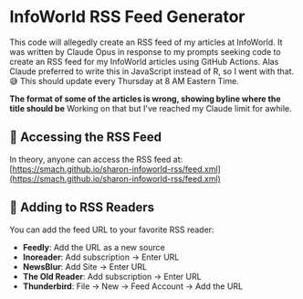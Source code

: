 # InfoWorld RSS Feed Generator

This code will allegedly create an RSS feed of my articles at InfoWorld. It was written by Claude Opus in response to my prompts seeking code to create an RSS feed for my InfoWorld articles using GitHub Actions. Alas Claude preferred to write this in JavaScript instead of R, so I went with that. 😅 This should update every Thursday at 8 AM Eastern Time.

**The format of some of the articles is wrong, showing byline where the title should be** Working on that but I've reached my Claude limit for awhile. 

## 📡 Accessing the RSS Feed

In theory, anyone can access the RSS feed at: [https://smach.github.io/sharon-infoworld-rss/feed.xml](https://smach.github.io/sharon-infoworld-rss/feed.xml)


## 📱 Adding to RSS Readers

You can add the feed URL to your favorite RSS reader:

- **Feedly**: Add the URL as a new source
- **Inoreader**: Add subscription → Enter URL
- **NewsBlur**: Add Site → Enter URL
- **The Old Reader**: Add subscription → Enter URL
- **Thunderbird**: File → New → Feed Account → Add the URL

